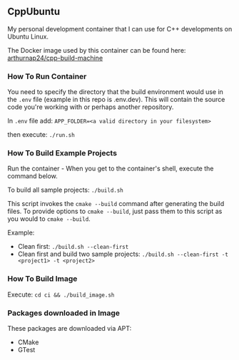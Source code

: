 ## CppUbuntu

My personal development container that I can use for C++ developments on Ubuntu Linux.

The Docker image used by this container can be found here:
[arthurnap24/cpp-build-machine](https://hub.docker.com/r/arthurnap24/cpp-build-machine)

### How To Run Container
You need to specify the directory that the build environment would use in the `.env` file (example in this repo is .env.dev). This will contain the source code you're working with or perhaps another repository.

In `.env` file add:
`APP_FOLDER=<a valid directory in your filesystem>`

then execute:
`./run.sh`

### How To Build Example Projects
Run the container - When you get to the container's shell, execute the command below.

To build all sample projects:
`./build.sh`

This script invokes the `cmake --build` command after generating the build files. To provide options to `cmake --build`, just pass them to this script as you would to `cmake --build`.

Example:
- Clean first: `./build.sh --clean-first`
- Clean first and build two sample projects: `./build.sh --clean-first -t <project1> -t <project2>`

### How To Build Image
Execute:
`cd ci && ./build_image.sh`

### Packages downloaded in Image
These packages are downloaded via APT:
- CMake
- GTest
